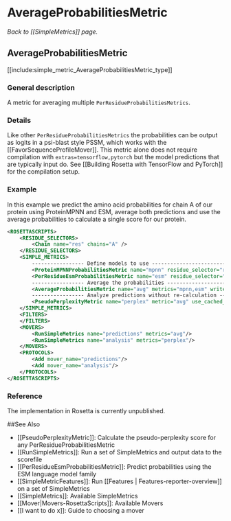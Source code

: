 # AverageProbabilitiesMetric
*Back to [[SimpleMetrics]] page.*
## AverageProbabilitiesMetric

[[include:simple_metric_AverageProbabilitiesMetric_type]]

### General description
A metric for averaging multiple `PerResidueProbabilitiesMetrics`.

### Details
Like other `PerResidueProbabilitiesMetrics` the probabilities can be output as logits in a psi-blast style PSSM, which works with the [[FavorSequenceProfileMover]]. This metric alone does not require compilation with `extras=tensorflow,pytorch` but the model predictions that are typically input do. See [[Building Rosetta with TensorFlow and PyTorch]] for the compilation setup.

### Example
In this example we predict the amino acid probabilities for chain A of our protein using ProteinMPNN and ESM, average both predictions and use the average probabilities to calculate a single score for our protein.
```xml
<ROSETTASCRIPTS>
    <RESIDUE_SELECTORS>
        <Chain name="res" chains="A" />
    </RESIDUE_SELECTORS>
    <SIMPLE_METRICS>
        ----------------- Define models to use -----------------------------
        <ProteinMPNNProbabilitiesMetric name="mpnn" residue_selector="res"/>
        <PerResidueEsmProbabilitiesMetric name="esm" residue_selector="res" model="esm2_t33_650M_UR50D"/>
        ----------------- Average the probabilities ------------------------
        <AverageProbabilitiesMetric name="avg" metrics="mpnn,esm" write_pssm="avg.pssm"/>
        ----------------- Analyze predictions without re-calculation -------
        <PseudoPerplexityMetric name="perplex" metric="avg" use_cached_data="true"/>
    </SIMPLE_METRICS>
    <FILTERS>
    </FILTERS>
    <MOVERS>
        <RunSimpleMetrics name="predictions" metrics="avg"/>
        <RunSimpleMetrics name="analysis" metrics="perplex"/>
    </MOVERS>
    <PROTOCOLS>
        <Add mover_name="predictions"/>
        <Add mover_name="analysis"/>
    </PROTOCOLS>
</ROSETTASCRIPTS>
```

### Reference
The implementation in Rosetta is currently unpublished.

##See Also

* [[PseudoPerplexityMetric]]: Calculate the pseudo-perplexity score for any PerResidueProbabilitiesMetric
* [[RunSimpleMetrics]]: Run a set of SimpleMetrics and output data to the scorefile
* [[PerResidueEsmProbabilitiesMetric]]: Predict probabilities using the ESM language model family
* [[SimpleMetricFeatures]]: Run [[Features | Features-reporter-overview]] on a set of SimpleMetrics
* [[SimpleMetrics]]: Available SimpleMetrics
* [[Mover|Movers-RosettaScripts]]: Available Movers
* [[I want to do x]]: Guide to choosing a mover